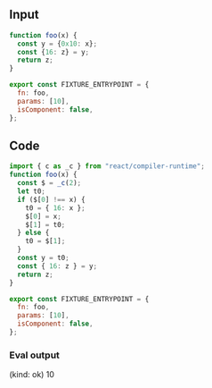 
## Input

```javascript
function foo(x) {
  const y = {0x10: x};
  const {16: z} = y;
  return z;
}

export const FIXTURE_ENTRYPOINT = {
  fn: foo,
  params: [10],
  isComponent: false,
};

```

## Code

```javascript
import { c as _c } from "react/compiler-runtime";
function foo(x) {
  const $ = _c(2);
  let t0;
  if ($[0] !== x) {
    t0 = { 16: x };
    $[0] = x;
    $[1] = t0;
  } else {
    t0 = $[1];
  }
  const y = t0;
  const { 16: z } = y;
  return z;
}

export const FIXTURE_ENTRYPOINT = {
  fn: foo,
  params: [10],
  isComponent: false,
};

```
      
### Eval output
(kind: ok) 10